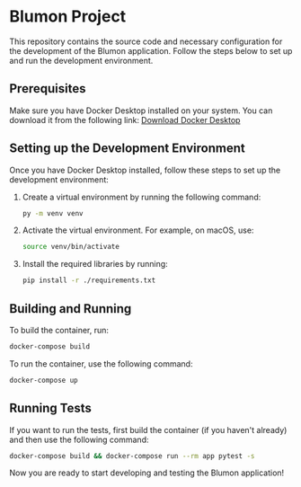 # Blumon Project

This repository contains the source code and necessary configuration for the development of the Blumon application. Follow the steps below to set up and run the development environment.

## Prerequisites

Make sure you have Docker Desktop installed on your system. You can download it from the following link: [Download Docker Desktop](https://docs.docker.com/compose/install/#scenario-one-install-docker-desktop)

## Setting up the Development Environment

Once you have Docker Desktop installed, follow these steps to set up the development environment:

1. Create a virtual environment by running the following command:

    ```bash
    py -m venv venv
    ```
2. Activate the virtual environment. For example, on macOS, use:

    ```bash
    source venv/bin/activate
    ```

3. Install the required libraries by running:

    ```bash
    pip install -r ./requirements.txt
    ```

## Building and Running

To build the container, run:

```bash
docker-compose build
```

To run the container, use the following command:

```bash
docker-compose up
```

## Running Tests

If you want to run the tests, first build the container (if you haven't already) and then use the following command:

```bash
docker-compose build && docker-compose run --rm app pytest -s
```

Now you are ready to start developing and testing the Blumon application!


